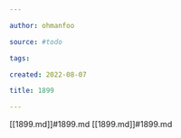 ```yaml
---

author: ohmanfoo

source: #todo

tags: 

created: 2022-08-07

title: 1899

---
```

[[1899.md]]#1899.md
[[1899.md]]#1899.md